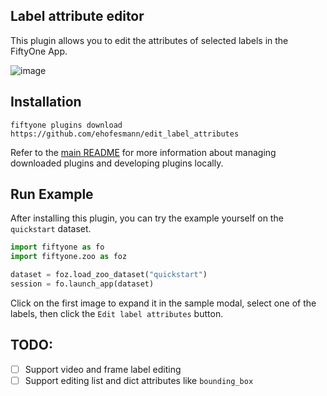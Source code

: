 ## Label attribute editor 

This plugin allows you to edit the attributes of selected labels in the
FiftyOne App.

![image](https://github.com/ehofesmann/edit_label_attributes/assets/21222883/cb345e94-71a0-49c9-b782-dd484ed9f0d6)
<!-- ![image](https://github.com/ehofesmann/edit_label_attributes/assets/21222883/2a80457a-6eb1-4c07-a9f6-46db4d0398d1) -->


## Installation

```shell
fiftyone plugins download https://github.com/ehofesmann/edit_label_attributes
```

Refer to the [main README](https://github.com/voxel51/fiftyone-plugins) for
more information about managing downloaded plugins and developing plugins
locally.

## Run Example

After installing this plugin, you can try the example yourself on the `quickstart` dataset.
```python
import fiftyone as fo
import fiftyone.zoo as foz

dataset = foz.load_zoo_dataset("quickstart")
session = fo.launch_app(dataset)
```


Click on the first image to expand it in the sample modal, select one of the
labels, then click the `Edit label attributes` button.

## TODO:

- [ ] Support video and frame label editing
- [ ] Support editing list and dict attributes like `bounding_box`
